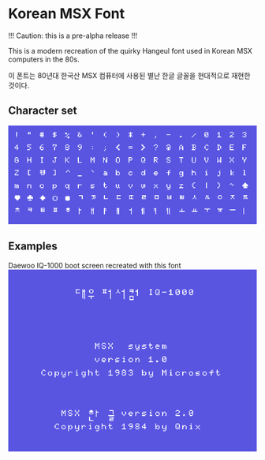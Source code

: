 # Korean MSX Font
!!! Caution: this is a pre-alpha release !!!

This is a modern recreation of the quirky Hangeul font used in Korean MSX computers in the 80s.

이 폰트는 80년대 한국산 MSX 컴퓨터에 사용된 별난 한글 글꼴을 현대적으로 재현한 것이다.

## Character set
![Character set](samples/characterset.png)

## Examples
Daewoo IQ-1000 boot screen recreated with this font
![Screenshot of Daewoo IQ-1000 boot screen recreated with this font](samples/screenshot.png)
